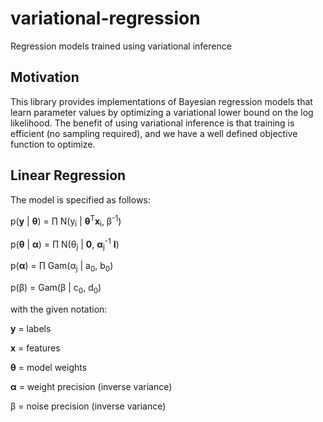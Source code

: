 # variational-regression

Regression models trained using variational inference

## Motivation

This library provides implementations of Bayesian regression models that learn parameter values by optimizing a variational lower bound on the log likelihood. The benefit of using variational inference is that training is efficient (no sampling required), and we have a well defined objective function to optimize.

## Linear Regression

The model is specified as follows:

p(<b>y</b> | <b>&theta;</b>) = &prod; N(y<sub>i</sub> | <b>&theta;</b><sup>T</sup><b>x</b><sub>i</sub>, &beta;<sup>-1</sup>)

p(<b>&theta;</b> | <b>&alpha;</b>) = &prod; N(&theta;<sub>j</sub> | <b>0</b>, <b>&alpha;</b><sub>j</sub><sup>-1</sup> <b>I</b>)

p(<b>&alpha;</b>) = &prod; Gam(&alpha;<sub>j</sub> | a<sub>0</sub>, b<sub>0</sub>)

p(&beta;) = Gam(&beta; | c<sub>0</sub>, d<sub>0</sub>)

with the given notation:

<b>y</b> = labels

<b>x</b> = features

<b>&theta;</b> = model weights

<b>&alpha;</b> = weight precision (inverse variance)

&beta; = noise precision (inverse variance)

## Logistic Regression

TODO

## Reference

The models implemented here are heavily based on those presented in Chapter 10 of "Pattern Recognition and Machine Learning" (Bishop, 2006). However a key difference is that here, each model weight has its own distribution for precision, which facilitates the construction of models with greater sparsity.

## Examples

```rust
use variational_regression::config::TrainConfig;
use variational_regression::linear::VariationalLinearRegression;
use variational_regression::error::RegressionError;

fn main() -> Result<(), RegressionError> {

    // construct features
    let features = vec![
        vec![-0.2, -0.9, -0.5, 0.3],
        vec![0.6, 0.3, 0.3, -0.4],
        vec![0.9, -0.4, -0.5, -0.6],
        vec![-0.7, 0.8, 0.3, -0.3],
        vec![-0.5, -0.7, -0.1, 0.8],
        vec![0.5, 0.5, 0.0, 0.1],
        vec![0.1, -0.0, 0.0, -0.2],
        vec![0.4, 0.0, 0.2, 0.0],
        vec![-0.2, 0.9, -0.1, -0.9],
        vec![0.1, 0.4, -0.5, 0.9],
    ];
    
    // construct labels
    let labels = vec![-0.4, 0.1, -0.8, 0.5, 0.6, -0.2, 0.0, 0.7, -0.3, 0.2];
    
    // configure and train model
    let config = TrainConfig::default();
    let model = VariationalLinearRegression::train(features, labels, config)?;
    
    // inspect model weights
    for (ind, weight) in model.weights().iter().enumerate() {
        println!("Weight {}: {}", ind + 1, weight);
    }

    // inspect noise variance
    println!("Noise Variance: {}", 1.0 / model.noise_precision.mean());
    
    // get predictive distribution
    let prediction = model.predict(vec![0.1, -0.5, 0.3, 0.9])?;
    println!("Predictive mean: {}", prediction.mean());
    
    Ok(())
}


```